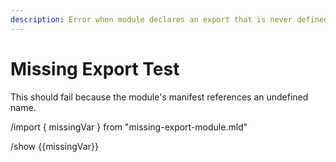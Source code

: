```yaml
---
description: Error when module declares an export that is never defined
---
```


# Missing Export Test

This should fail because the module's manifest references an undefined name.

/import { missingVar } from "missing-export-module.mld"

/show {{missingVar}}
